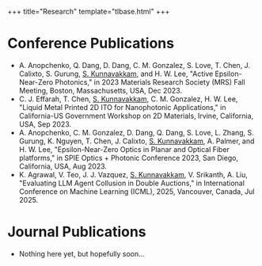 +++
title="Research"
template="tlbase.html"
+++

# Conference Publications
- A. Anopchenko, Q. Dang, D. Dang, C. M. Gonzalez, S. Love, T. Chen, J. Calixto, S. Gurung, <ins>S. Kunnavakkam</ins>, and H. W. Lee, "Active Epsilon-Near-Zero Photonics," in 2023 Materials Research Society (MRS) Fall Meeting, Boston, Massachusetts, USA, Dec 2023.
- C. J. Effarah, T. Chen, <ins>S. Kunnavakkam</ins>, C. M. Gonzalez, H. W. Lee, "Liquid Metal Printed 2D ITO for Nanophotonic Applications," in California-US Government Workshop on 2D Materials, Irvine, California, USA, Sep 2023.
- A. Anopchenko, C. M. Gonzalez, D. Dang, Q. Dang, S. Love, L. Zhang, S. Gurung, K. Nguyen, T. Chen, J. Calixto, <ins>S. Kunnavakkam</ins>, A. Palmer, and H. W. Lee, "Epsilon-Near-Zero Optics in Planar and Optical Fiber platforms," in SPIE Optics + Photonic Conference 2023, San Diego, California, USA, Aug 2023.
- K. Agrawal, V. Teo, J. J. Vazquez, <ins>S. Kunnavakkam</ins>, V. Srikanth, A. Liu, "Evaluating LLM Agent Collusion in Double Auctions," in International Conference on Machine Learning (ICML), 2025, Vancouver, Canada, Jul 2025.

# Journal Publications
- Nothing here yet, but hopefully soon...
